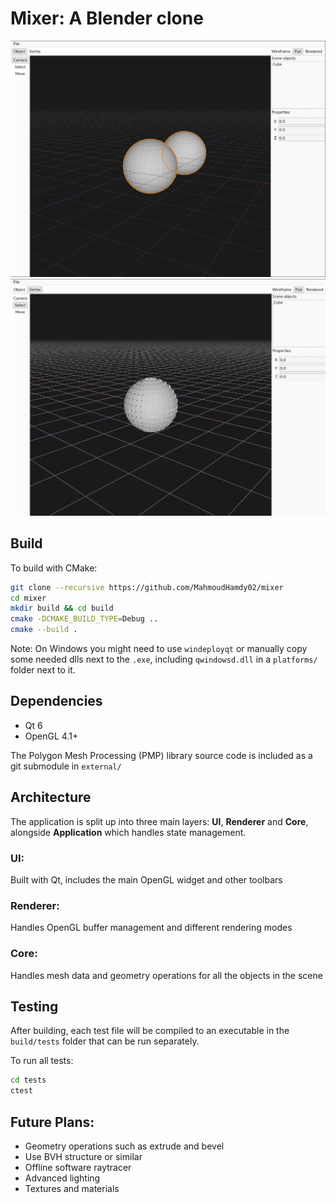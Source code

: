 # Mixer: A Blender clone

![Object mode](./docs/images/objects.png)
![Vertex edit mode](./docs/images/vertices.png)

## Build

To build with CMake:

```bash
git clone --recursive https://github.com/MahmoudHamdy02/mixer
cd mixer
mkdir build && cd build
cmake -DCMAKE_BUILD_TYPE=Debug ..
cmake --build .
```

Note: On Windows you might need to use `windeployqt` or manually copy some needed dlls next to the `.exe`, including `qwindowsd.dll` in a `platforms/` folder next to it.

## Dependencies

- Qt 6
- OpenGL 4.1+

The Polygon Mesh Processing (PMP) library source code is included as a git submodule in `external/`

## Architecture

The application is split up into three main layers: **UI**, **Renderer** and **Core**, alongside **Application** which handles state management.

### UI:

Built with Qt, includes the main OpenGL widget and other toolbars

### Renderer:

Handles OpenGL buffer management and different rendering modes

### Core:

Handles mesh data and geometry operations for all the objects in the scene

## Testing

After building, each test file will be compiled to an executable in the `build/tests` folder that can be run separately.

To run all tests:

```bash
cd tests
ctest
```

## Future Plans:

- Geometry operations such as extrude and bevel
- Use BVH structure or similar
- Offline software raytracer
- Advanced lighting
- Textures and materials
